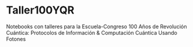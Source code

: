 # Taller100YQR
Notebooks con talleres para la Escuela-Congreso 100 Años de Revolución Cuántica: Protocolos de Información & Computación Cuántica Usando Fotones
